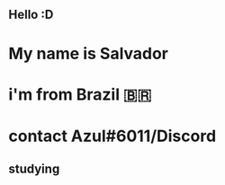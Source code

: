 ## Hello :D

# My name is Salvador

# i'm from Brazil 🇧🇷

# contact Azul#6011/Discord

## studying 



